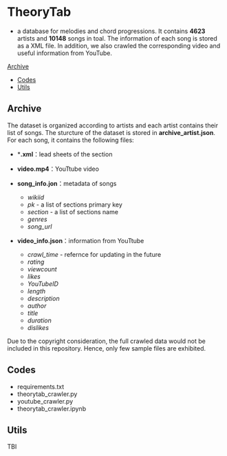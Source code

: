 # TheoryTab

- a database for melodies and chord progressions. It contains **4623** artists and **10148** songs in toal. The information of each song is stored as a XML file. In addition, we also crawled the corresponding video and useful information from YouTube.

 [Archive](#Archive)
* [Codes](#Codes)
* [Utils](#Utils)

## Archive

The dataset is organized according to artists and each artist contains their list of songs. The sturcture of the dataset is stored in **archive_artist.json**. For each song, it contains the following files:

 - ***.xml**：lead sheets of the section
 - **video.mp4**：YouTtube video
 - **song_info.jon**：metadata of songs
    - *wikiid*
    - *pk* - a list of sections primary key
    - *section* - a list of sections name
    - *genres*
    - *song_url*


 - **video_info.json**：information from YouTtube
    - *crawl_time* - refernce for updating in the future
    - *rating*
    - *viewcount*
    - *likes*
    - *YouTubeID*
    - *length*
    - *description*
    - *author*
    - *title*
    - *duration*
    - *dislikes*


Due to the copyright consideration, the full crawled data would not be included in this repository. Hence, only few sample files are exhibited.

## Codes

 - requirements.txt
 - theorytab_crawler.py
 - youtube_crawler.py
 - theorytab_crawler.ipynb



## Utils

TBI

[Theorytab]: https://www.hooktheory.com/theorytab

